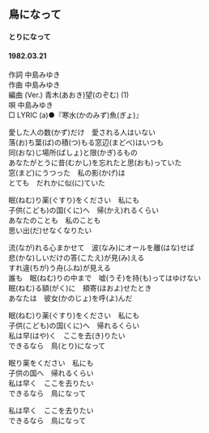 ## 鳥になって
#### とりになって
#### 1982.03.21


作詞       中島みゆき  
作曲       中島みゆき  
編曲 (Ver.)       青木(あおき)望(のぞむ) (1)  
唄       中島みゆき  
□ LYRIC (a)●『寒水(かのみず)魚(ぎょ)』  


愛した人の数(かず)だけ　愛される人はいない  
落(お)ち葉(ば)の積(つ)もる窓辺(まどべ)はいつも  
同(おな)じ場所(ばしょ)と限(かぎ)るもの  
あなたがとうに昔(むかし)を忘れたと思(おも)っていた  
窓(まど)にうつった　私の影(かげ)は  
とても　だれかに似(に)ていた  
  
眠(ねむ)り薬(ぐすり)をください　私にも  
子供(こども)の国(くに)へ　帰(かえ)れるくらい  
あなたのことも　私のことも  
思い出(だ)せなくなりたい  
  
流(なが)れる心まかせて　波(なみ)にオールを離(はな)せば  
悲(かな)しいだけの答(こたえ)が見(み)える  
すれ違(ちが)う舟(ふね)が見える  
誰も　眠(ねむ)りの中まで　嘘(うそ)を持(も)ってはゆけない  
眠(ねむ)る額(がく)に　頬寄(ほおよ)せたとき  
あなたは　彼女(かのじょ)を呼(よ)んだ  
  
眠(ねむ)り薬(ぐすり)をください　私にも  
子供(こども)の国(くに)へ　帰れるくらい  
私は早(はや)く　ここを去(き)りたい  
できるなら　鳥(とり)になって  
  
眠り薬をください　私にも  
子供の国へ　帰れるくらい  
私は早く　ここを去りたい  
できるなら　鳥になって  
  
私は早く　ここを去りたい  
できるなら　鳥になって  